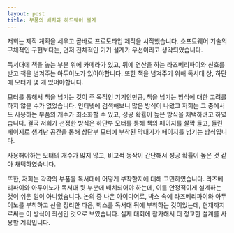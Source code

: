 ```yaml
---
layout: post
title: 부품의 배치와 하드웨어 설계
---
```


저희는 제작 계획을 세우고 곧바로 프로토타입 제작을 시작했습니다. 소프트웨어 기술의 구체적인 구현보다는, 먼저 전체적인 기기 설계가 우선이라고 생각되었습니다.

독서대에 책을 놓는 부분 위에 카메라가 있고, 뒤에 연산을 하는 라즈베리파이와 신호를 받고 책을 넘겨주는 아두이노가 있어야합니다. 또한 책을 넘겨주기 위해 독서대 상, 하단에 모터가 몇 개 있어야합니다.

모터를 통해서 책을 넘기는 것이 주 목적인 기기인만큼, 책을 넘기는 방식에 대한 고려를 하지 않을 수가 없었습니다. 인터넷에 검색해보니 많은 방식이 나왔고 저희는 그 중에서도 사용하는 부품의 개수가 최소화할 수 있고, 성공 확률이 높은 방식을 채택하려고 하였습니다. 결국 저희가 선정한 방식은 하단부 모터를 통해 책의 페이지를 살짝 들고, 들린 페이지로 생겨난 공간을 통해 상단부 모터에 부착된 막대기가 페이지를 넘기는 방식입니다.

사용해야하는 모터의 개수가 많지 않고, 비교적 동작이 간단해서 성공 확률이 높은 것 같아 채택하였습니다.

또한, 저희는 각각의 부품을 독서대에 어떻게 부착할지에 대해 고민하였습니다. 라즈베리파이와 아두이노가 독서대 뒷 부분에 배치되어야 하는데, 이를 안정적이게 설계하는 것이 쉬운 일이 아니었습니다. 논의 중 나온 아이디어로, 박스 속에 라즈베리파이와 아두이노를 부착하고 선을 정리한 다음, 박스를 독서대 뒤에 부착하는 것이었는데, 현재까지로써는 이 방식이 최선인 것으로 보였습니다. 실제 대회에 참가해서 더 정교한 설계를 사용할 계획입니다.
